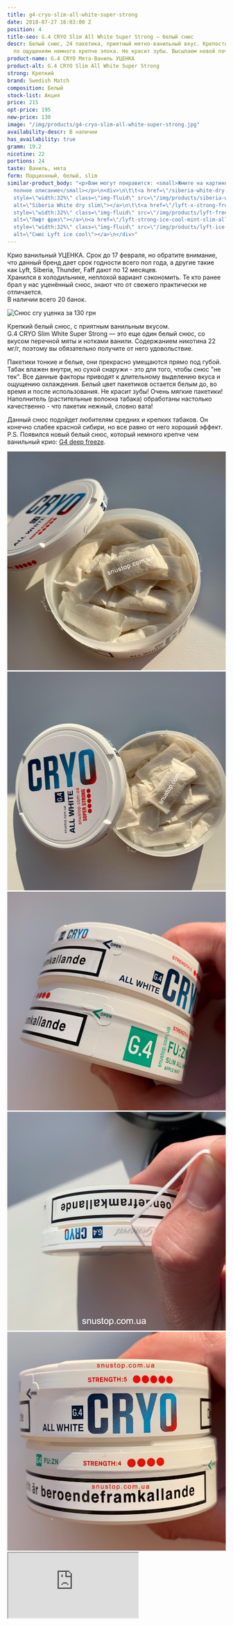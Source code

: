 ```yaml
---
title: g4-cryo-slim-all-white-super-strong
date: 2018-07-27 16:03:00 Z
position: 4
title-seo: G.4 CRYO Slim All White Super Strong — белый снюс
descr: Белый снюс, 24 пакетика, приятный мятно-ванильный вкус. Крепость 22 мг никотина,
  по ощущениям немного крепче эпока. Не красит зубы. Высылаем новой почтой
product-name: G.4 CRYO Мята-Ваниль УЦЕНКА
product-alt: G.4 CRYO Slim All White Super Strong
strong: Крепкий
brand: Swedish Match
composition: Белый
stock-list: Акция
price: 215
opt-price: 195
new-price: 130
image: "/img/products/g4-cryo-slim-all-white-super-strong.jpg"
availability-descr: В наличии
has_availability: true
gramm: 19.2
nicotine: 22
portions: 24
taste: Ваниль, мята
form: Порционный, белый, slim
similar-product_body: "<p>Вам могут понравится: <small>Жмите на картинки и читайте
  полное описание</small></p>\n<div>\n\t\t<a href=\"/siberia-white-dry-slim\"><img
  style=\"width:32%\" class=\"img-fluid\" src=\"/img/products/siberia-white-dry-slim/siberia-open-and-cryo.jpg\"
  alt=\"Siberia White dry slim\"></a>\n\t\t<a href=\"/lyft-x-strong-freeze-slim-white\"><img
  style=\"width:32%\" class=\"img-fluid\" src=\"/img/products/lyft-freeze/lyft-freeze-open.jpg\"
  alt=\"Лифт фриз\"></a>\n<a href=\"/lyft-strong-ice-cool-mint-slim-all-white\"><img
  style=\"width:32%\" class=\"img-fluid\" src=\"/img/products/lyft-ice-cool-mint/snus-lyft-ice-cool-mint.jpg\"
  alt=\"Снюс Lyft ice cool\"></a>\n</div>"
---
```


Крио ванильный УЦЕНКА. Срок до 17 февраля, но обратите внимание, что данный бренд дает срок годности всего пол года, а другие такие как Lyft, Siberia, Thunder, Faff дают по 12 месяцев.<br>
Хранился в холодильнике, неплохой вариант сэкономить. Те кто ранее брал у нас уценённый снюс, знают что от свежего практически не отличается.<br>
В наличии всего 20 банок.
<div class="mb-3"><img class="img-fluid" src="https://cdn4.telesco.pe/file/O38u_7PXlbJsOOAZ2jPmwL3TCCw1VanqZmqDxMXw-QWVOSYxqguagnIKfKvMAFhWpI0EFWRsNFrSsvsVJNKymXq5Dp8pWXS7LoQSV63BjQeeD0EUaCQqlA8iLJXWaEZDePe3iD8gMTwegtUyXjgy-pQpUzgEa74kQcr3MLn5baWcBlBKx_x2dmpCaq-OExWtWFsCkOTn8s9j1w08TjwPjR7UOGqmnCaGztJYWau8EfT6nxYQ_tWB_M_3vhdSpZ7bg5VbVI1IMXoLBeDcKYxEV9ShWDr7toqcE3SB5_3u2-nmXKA__qymL6enmRo0Mn2DAUwQirAAYrAv8pfiD4BBcQ.jpg" alt="Снюс cry уценка за 130 грн">
</div>

Крепкий белый снюс, с приятным ванильным вкусом.<br>
G.4 CRYO Slim White Super Strong — это еще один белый снюс, со вкусом перечной мяты и нотками ванили.
Содержанием никотина 22 мг/г, поэтому вы обязательно получите от него удовольствие.

Пакетики тонкие и белые, они прекрасно умещаются прямо под губой. Табак влажен внутри, но сухой снаружи - это для того, чтобы снюс "не тек". Все данные факторы приводят к длительному выделению вкуса и ощущению охлаждения. Белый цвет пакетиков остается белым до, во время и после использования. Не красит зубы! Очень мягкие пакетики! Наполнитель (растительные волокна табака) обработаны настолько качественно - что пакетик нежный, словно вата!

Данный снюс подойдет любителям средних и крепких табаков. Он конечно слабее красной сибири, но все равно от него хороший эффект.
P.S. Появился новый белый снюс, который немного крепче чем ванильный крио: [G4 deep freeze](/g4-deep-freeze-slim-all-white).

<div class="popup-gallery d-flex mb-2">
	<a class="mr-2" href="/img/products/cryo/g4-cryo-all-white-open-portion.jpg" title="Белый снюс (Ванильный крио)"><img class="img-fluid" src="/img/products/cryo/g4-cryo-all-white-open-portion.jpg" alt="G4 Cryo All White Snus Open"></a>
	<a class="mr-2" href="/img/products/cryo/cryo-all-white-open-snus.jpg" title="G4 Cryo All White"><img class="img-fluid" src="/img/products/cryo/cryo-all-white-open-snus.jpg" alt="Ванильный g4 Cryo"></a>
	<a class="mr-2" href="/img/products/cryo/cryo-and-apple-open.jpg" title="Как открыть банку? Потяните за open, след фото"><img class="img-fluid" src="/img/products/cryo/cryo-and-apple-open.jpg" alt="Ванильный g4 Cryo открыть"></a>
	<a class="mr-2" href="/img/products/cryo/how-open-cryo.jpg" title="Тяните ленточку"><img class="img-fluid" src="/img/products/cryo/how-open-cryo.jpg" alt="Ванильный g4 Cryo открываем"></a>
	<a class="mr-2" href="/img/products/cryo/cryo-and-apple-strong.jpg" title="g4 cryo крепче чем <a href='/general-g4-slim-apple-white'>g4 Apple</a>"><img class="img-fluid" src="/img/products/cryo/cryo-and-apple-strong.jpg" alt="g4 cryo крепче чем g4 apple"></a>
</div>
<div class="embed-responsive embed-responsive-16by9 mb-3">
  <iframe class="embed-responsive-item" src="https://www.youtube.com/embed/cZ9qrNA3jgA" allowfullscreen></iframe>
</div>
